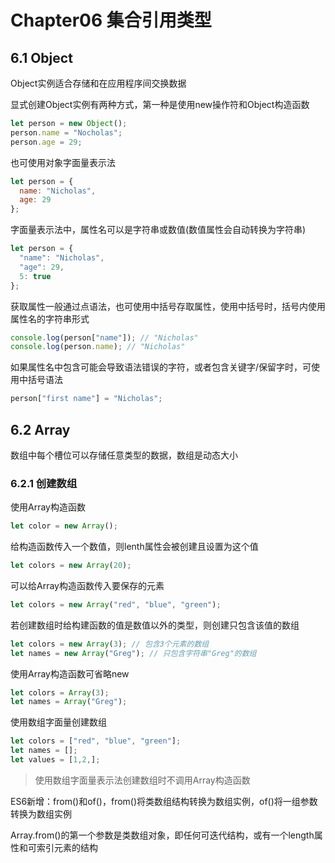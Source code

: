 # Chapter06 集合引用类型

## 6.1 Object

Object实例适合存储和在应用程序间交换数据

显式创建Object实例有两种方式，第一种是使用new操作符和Object构造函数

```javascript
let person = new Object();
person.name = "Nocholas";
person.age = 29;
```

也可使用对象字面量表示法

```javascript
let person = {
  name: "Nicholas",
  age: 29
};
```

字面量表示法中，属性名可以是字符串或数值\(数值属性会自动转换为字符串\)

```javascript
let person = {
  "name": "Nicholas",
  "age": 29,
  5: true
};
```

获取属性一般通过点语法，也可使用中括号存取属性，使用中括号时，括号内使用属性名的字符串形式

```javascript
console.log(person["name"]); // "Nicholas"
console.log(person.name); // "Nicholas"
```

如果属性名中包含可能会导致语法错误的字符，或者包含关键字/保留字时，可使用中括号语法

```javascript
person["first name"] = "Nicholas";
```

## 6.2 Array

数组中每个槽位可以存储任意类型的数据，数组是动态大小

### 6.2.1 创建数组

使用Array构造函数

```javascript
let color = new Array();
```

给构造函数传入一个数值，则lenth属性会被创建且设置为这个值

```javascript
let colors = new Array(20);
```

可以给Array构造函数传入要保存的元素

```javascript
let colors = new Array("red", "blue", "green");
```

若创建数组时给构建函数的值是数值以外的类型，则创建只包含该值的数组

```javascript
let colors = new Array(3); // 包含3个元素的数组
let names = new Array("Greg"); // 只包含字符串"Greg"的数组
```

使用Array构造函数可省略new

```javascript
let colors = Array(3);
let names = Array("Greg");
```

使用数组字面量创建数组

```javascript
let colors = ["red", "blue", "green"];
let names = [];
let values = [1,2,];
```

> 使用数组字面量表示法创建数组时不调用Array构造函数

ES6新增：from\(\)和of\(\)，from\(\)将类数组结构转换为数组实例，of\(\)将一组参数转换为数组实例

Array.from\(\)的第一个参数是类数组对象，即任何可迭代结构，或有一个length属性和可索引元素的结构

```javascript

```

